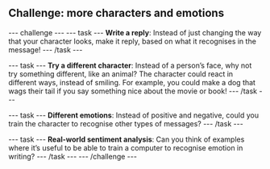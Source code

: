 ## Challenge: more characters and emotions

\--- challenge \--- \--- task \--- **Write a reply**: Instead of just changing the way that your character looks, make it reply, based on what it recognises in the message! \--- /task \---

\--- task \--- **Try a different character**: Instead of a person’s face, why not try something different, like an animal? The character could react in different ways, instead of smiling. For example, you could make a dog that wags their tail if you say something nice about the movie or book! \--- /task \---

\--- task \--- **Different emotions**: Instead of positive and negative, could you train the character to recognise other types of messages? \--- /task \---

\--- task \--- **Real-world sentiment analysis**: Can you think of examples where it’s useful to be able to train a computer to recognise emotion in writing? \--- /task \--- \--- /challenge \---
